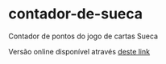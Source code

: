 # contador-de-sueca
Contador de pontos do jogo de cartas Sueca

Versão online disponível através [deste link](https://dmodena.github.io/contador-de-sueca/)

